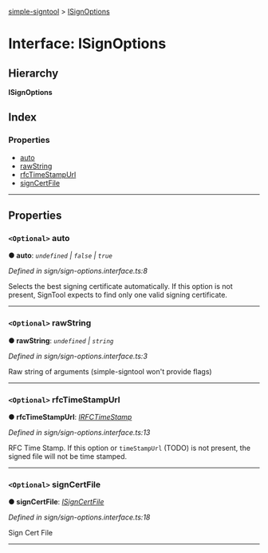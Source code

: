 [simple-signtool](../README.md) > [ISignOptions](../interfaces/isignoptions.md)

# Interface: ISignOptions

## Hierarchy

**ISignOptions**

## Index

### Properties

* [auto](isignoptions.md#auto)
* [rawString](isignoptions.md#rawstring)
* [rfcTimeStampUrl](isignoptions.md#rfctimestampurl)
* [signCertFile](isignoptions.md#signcertfile)

---

## Properties

<a id="auto"></a>

### `<Optional>` auto

**● auto**: *`undefined` \| `false` \| `true`*

*Defined in sign/sign-options.interface.ts:8*

Selects the best signing certificate automatically. If this option is not present, SignTool expects to find only one valid signing certificate.

___
<a id="rawstring"></a>

### `<Optional>` rawString

**● rawString**: *`undefined` \| `string`*

*Defined in sign/sign-options.interface.ts:3*

Raw string of arguments (simple-signtool won't provide flags)

___
<a id="rfctimestampurl"></a>

### `<Optional>` rfcTimeStampUrl

**● rfcTimeStampUrl**: *[IRFCTimeStamp](irfctimestamp.md)*

*Defined in sign/sign-options.interface.ts:13*

RFC Time Stamp. If this option or `timeStampUrl` (TODO) is not present, the signed file will not be time stamped.

___
<a id="signcertfile"></a>

### `<Optional>` signCertFile

**● signCertFile**: *[ISignCertFile](isigncertfile.md)*

*Defined in sign/sign-options.interface.ts:18*

Sign Cert File

___

